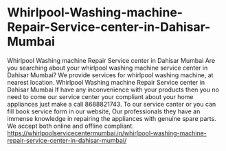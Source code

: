 # Whirlpool-Washing-machine-Repair-Service-center-in-Dahisar-Mumbai
 Whirlpool Washing machine Repair Service center in Dahisar Mumbai Are you searching about your whirlpool washing machine service center in Dahisar Mumbai? We provide services for whirlpool washing machine, at nearest location. Whirlpool Washing machine Repair Service center in Dahisar Mumbai If have any inconvenience with your products then you no need to come our service center your compliant about your home appliances just make a call 8688821743. To our service canter or you can fill book service form in our website, Our professionals they have an immense knowledge in repairing the appliances with genuine spare parts. We accept both online and offline compliant. https://whirlpoolservicecentermumbai.in/whirlpool-washing-machine-repair-service-center-in-dahisar-mumbai/
